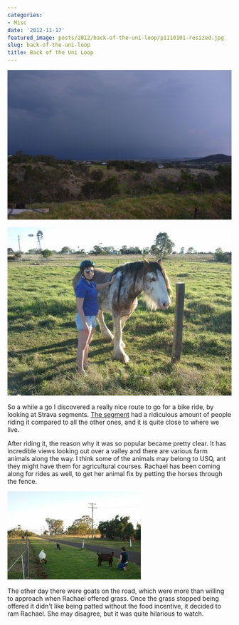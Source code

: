 ```yaml
---
categories:
- Misc
date: '2012-11-17'
featured_image: posts/2012/back-of-the-uni-loop/p1110101-resized.jpg
slug: back-of-the-uni-loop
title: Back of the Uni Loop
---
```


![P1110101.resized](p1110101-resized.jpg)

![Image](2012-10-13-16-57-34.jpg)

So a while a go I discovered a really nice route to go for a bike ride, by looking at Strava segments. [The segment](http://app.strava.com/segments/696370) had a ridiculous amount of people riding it compared to all the other ones, and it is quite close to where we live.

After riding it, the reason why it was so popular became pretty clear. It has incredible views looking out over a valley and there are various farm animals along the way. I think some of the animals may belong to USQ, ant they might have them for agricultural courses. Rachael has been coming along for rides as well, to get her animal fix by petting the horses through the fence.

![](2012-11-05-17-46-31.jpg)

The other day there were goats on the road, which were more than willing to approach when Rachael offered grass. Once the grass stopped being offered it didn't like being patted without the food incentive, it decided to ram Rachael. She may disagree, but it was quite hilarious to watch.